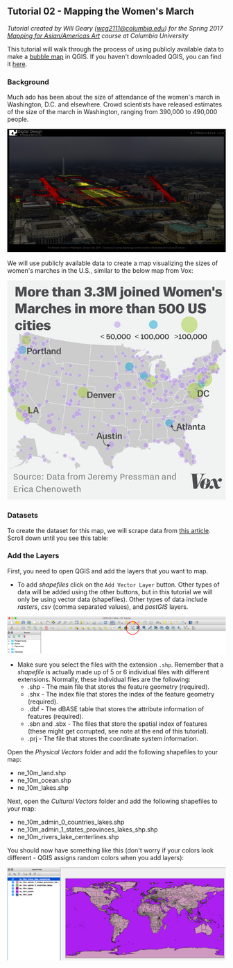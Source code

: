 ## Tutorial 02 - Mapping the Women's March

*Tutorial created by Will Geary (wcg2111@columbia.edu) for the Spring 2017 [Mapping for Asian/Americas Art](https://github.com/willgeary/MappingAsianAmericasArt) course at Columbia University*

This tutorial will walk through the process of using publicly available data to make a [bubble map](http://www.datavizcatalogue.com/methods/bubble_map.html) in QGIS. If you haven't downloaded QGIS, you can find it [here](https://www.qgis.org/en/site/forusers/download.html).

### Background
Much ado has been about the size of attendance of the women's march in Washington, D.C. and elsewhere. Crowd scientists have released estimates of the size of the march in Washington, ranging from 390,000 to 490,000 people. 

![Crowd Science](https://raw.githubusercontent.com/willgeary/MappingAsianAmericasArt/master/Tutorials/Images/02_Mapping_Womens_March/CrowdScience.jpg)

We will use publicly available data to create a map visualizing the sizes of women's marches in the U.S., similar to the below map from Vox:

![Women's March](https://raw.githubusercontent.com/willgeary/MappingAsianAmericasArt/master/Tutorials/Images/02_Mapping_Womens_March/WomensMarchMap.jpg)

### Datasets
To create the dataset for this map, we will scrape data from [this article](http://fivethirtyeight.com/features/the-long-march-ahead-for-democrats/). Scroll down until you see this table:









### Add the Layers
First, you need to open QGIS and add the layers that you want to map.
* To add *shapefiles* click on the `Add Vector Layer` button. Other types of data will be added using the other buttons, but in this tutorial we will only be using vector data (shapefiles). Other types of data include *rasters*, *csv* (comma separated values), and *postGIS* layers.

![Add Layer](https://github.com/willgeary/MappingAsianAmericasArt/blob/master/Tutorials/Images/01_World_Map/01_add_layer.png)
* Make sure you select the files with the extension `.shp`. Remember that a *shapefile* is actually made up of 5 or 6 individual files with different extensions. Normally, these individual files are the following:
  * .shp - The main file that stores the feature geometry (required).
  * .shx - The index file that stores the index of the feature geometry (required).
  * .dbf - The dBASE table that stores the attribute information of features (required).
  * .sbn and .sbx - The files that store the spatial index of features (these might get corrupted, see note at the end of this tutorial).
  * .prj - The file that stores the coordinate system information.
  
Open the *Physical Vectors* folder and add the following shapefiles to your map:
* ne_10m_land.shp
* ne_10m_ocean.shp
* ne_10m_lakes.shp

Next, open the *Cultural Vectors* folder and add the following shapefiles to your map:
* ne_10m_admin_0_countries_lakes.shp
* ne_10m_admin_1_states_provinces_lakes_shp.shp
* ne_10m_rivers_lake_centerlines.shp

You should now have something like this (don't worry if your colors look different - QGIS assigns random colors when you add layers):

![World Basemap](https://github.com/willgeary/MappingAsianAmericasArt/blob/master/Tutorials/Images/01_World_Map/01_world_basemap.png)
